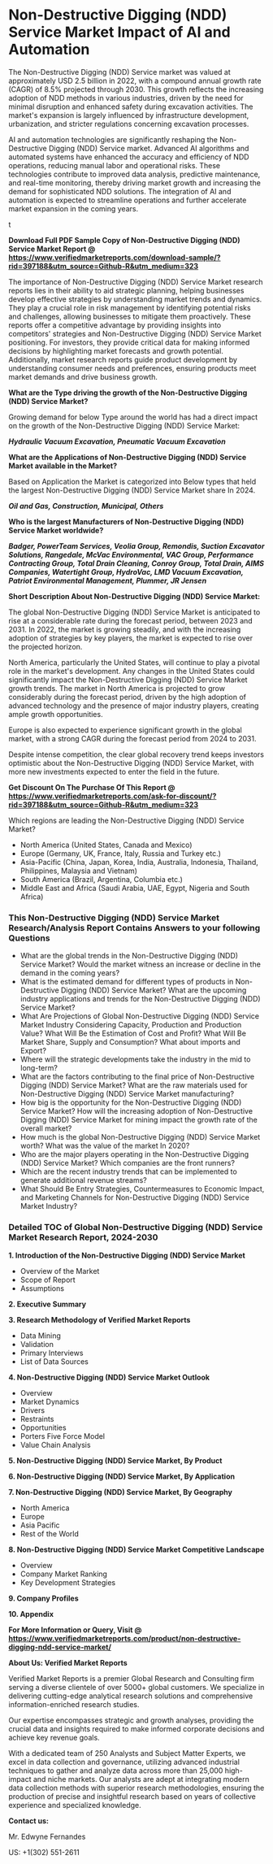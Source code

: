 <meta name="title" content="Global Non-Destructive Digging (NDD) Service Market Impact of AI and Automation"><meta name="description" content="The Non-Destructive Digging (NDD) Service market was valued at approximately USD 2.5 billion in 2022, with a compound annual growth rate (CAGR) of 8.5% projected throu"><meta name="title" content="Non-Destructive Digging (NDD) Service Market Size, Share, Scope, Trends, Growth, Opportunities, Analysis, Forecast"><h1>Non-Destructive Digging (NDD) Service Market Impact of AI and Automation</h1><p>The Non-Destructive Digging (NDD) Service market was valued at approximately USD 2.5 billion in 2022, with a compound annual growth rate (CAGR) of 8.5% projected through 2030. This growth reflects the increasing adoption of NDD methods in various industries, driven by the need for minimal disruption and enhanced safety during excavation activities. The market's expansion is largely influenced by infrastructure development, urbanization, and stricter regulations concerning excavation processes.</p><p>AI and automation technologies are significantly reshaping the Non-Destructive Digging (NDD) Service market. Advanced AI algorithms and automated systems have enhanced the accuracy and efficiency of NDD operations, reducing manual labor and operational risks. These technologies contribute to improved data analysis, predictive maintenance, and real-time monitoring, thereby driving market growth and increasing the demand for sophisticated NDD solutions. The integration of AI and automation is expected to streamline operations and further accelerate market expansion in the coming years.</p>t</p><p id="" class=""><strong>Download Full PDF Sample Copy of Non-Destructive Digging (NDD) Service Market Report @ <a href="https://www.verifiedmarketreports.com/download-sample/?rid=397188&utm_source=Github-R&utm_medium=323" target="_blank">https://www.verifiedmarketreports.com/download-sample/?rid=397188&utm_source=Github-R&utm_medium=323</a></strong></p><p>The importance of&nbsp;Non-Destructive Digging (NDD) Service Market research reports lies in their ability to aid strategic planning, helping businesses develop effective strategies by understanding market trends and dynamics. They play a crucial role in risk management by identifying potential risks and challenges, allowing businesses to mitigate them proactively. These reports offer a competitive advantage by providing insights into competitors' strategies and Non-Destructive Digging (NDD) Service Market positioning. For investors, they provide critical data for making informed decisions by highlighting market forecasts and growth potential. Additionally, market research reports guide product development by understanding consumer needs and preferences, ensuring products meet market demands and drive business growth.</p><p><strong>What are the&nbsp;Type driving the growth of the Non-Destructive Digging (NDD) Service Market?</strong></p><p id="" class="">Growing demand for below Type around the world has had a direct impact on the growth of the Non-Destructive Digging (NDD) Service Market:</p><em><strong>Hydraulic Vacuum Excavation, Pneumatic Vacuum Excavation</strong></em></p><strong>What are the&nbsp;Applications&nbsp;of Non-Destructive Digging (NDD) Service Market available in the Market?</strong></p><p id="" class="">Based on Application the Market is categorized into Below types that held the largest Non-Destructive Digging (NDD) Service Market share In 2024.</p><em><strong>Oil and Gas, Construction, Municipal, Others</strong></em></p><strong>Who is the largest Manufacturers of Non-Destructive Digging (NDD) Service Market worldwide?</strong></p><p><em><strong>Badger, PowerTeam Services, Veolia Group, Remondis, Suction Excavator Solutions, Rangedale, McVac Environmental, VAC Group, Performance Contracting Group, Total Drain Cleaning, Conroy Group, Total Drain, AIMS Companies, Watertight Group, HydroVac, LMD Vacuum Excavation, Patriot Environmental Management, Plummer, JR Jensen</strong></em></p><p id="" class=""><strong>Short Description About Non-Destructive Digging (NDD) Service Market:</strong></p><p>The global Non-Destructive Digging (NDD) Service Market is anticipated to rise at a considerable rate during the forecast period, between 2023 and 2031. In 2022, the market is growing steadily, and with the increasing adoption of strategies by key players, the market is expected to rise over the projected horizon.</p><p>North America, particularly the United States, will continue to play a pivotal role in the market's development. Any changes in the United States could significantly impact the Non-Destructive Digging (NDD) Service Market growth trends. The market in North America is projected to grow considerably during the forecast period, driven by the high adoption of advanced technology and the presence of major industry players, creating ample growth opportunities.</p><p>Europe is also expected to experience significant growth in the global market, with a strong CAGR during the forecast period from 2024 to 2031.</p><p>Despite intense competition, the clear global recovery trend keeps investors optimistic about the Non-Destructive Digging (NDD) Service Market, with more new investments expected to enter the field in the future.</p><p id="" class=""><strong>Get Discount On The Purchase Of This Report @ <a href="https://www.verifiedmarketreports.com/ask-for-discount/?rid=397188&utm_source=Github-R&utm_medium=323" target="_blank">https://www.verifiedmarketreports.com/ask-for-discount/?rid=397188&utm_source=Github-R&utm_medium=323</a></strong></p>Which regions are leading the Non-Destructive Digging (NDD) Service Market?</p><ul><li>North America (United States, Canada and Mexico)</li><li>Europe (Germany, UK, France, Italy, Russia and Turkey etc.)</li><li>Asia-Pacific (China, Japan, Korea, India, Australia, Indonesia, Thailand, Philippines, Malaysia and Vietnam)</li><li>South America (Brazil, Argentina, Columbia etc.)</li><li>Middle East and Africa (Saudi Arabia, UAE, Egypt, Nigeria and South Africa)</li></ul><h3 id="" class="">This Non-Destructive Digging (NDD) Service Market Research/Analysis Report Contains Answers to your following Questions</h3><ul><li>What are the global trends in the Non-Destructive Digging (NDD) Service Market? Would the market witness an increase or decline in the demand in the coming years?</li><li>What is the estimated demand for different types of products in Non-Destructive Digging (NDD) Service Market? What are the upcoming industry applications and trends for the Non-Destructive Digging (NDD) Service Market?</li><li>What Are Projections of Global Non-Destructive Digging (NDD) Service Market Industry Considering Capacity, Production and Production Value? What Will Be the Estimation of Cost and Profit? What Will Be Market Share, Supply and Consumption? What about imports and Export?</li><li>Where will the strategic developments take the industry in the mid to long-term?</li><li>What are the factors contributing to the final price of Non-Destructive Digging (NDD) Service Market? What are the raw materials used for Non-Destructive Digging (NDD) Service Market manufacturing?</li><li>How big is the opportunity for the Non-Destructive Digging (NDD) Service Market? How will the increasing adoption of Non-Destructive Digging (NDD) Service Market for mining impact the growth rate of the overall market?</li><li>How much is the global Non-Destructive Digging (NDD) Service Market worth? What was the value of the market In 2020?</li><li>Who are the major players operating in the Non-Destructive Digging (NDD) Service Market? Which companies are the front runners?</li><li>Which are the recent industry trends that can be implemented to generate additional revenue streams?</li><li>What Should Be Entry Strategies, Countermeasures to Economic Impact, and Marketing Channels for Non-Destructive Digging (NDD) Service Market Industry?</li></ul><h3 id="" class="">Detailed TOC of Global Non-Destructive Digging (NDD) Service Market Research Report, 2024-2030</h3><p id="" class=""><strong>1. Introduction of the Non-Destructive Digging (NDD) Service Market</strong></p><ul><li>Overview of the Market</li><li>Scope of Report</li><li>Assumptions</li></ul><p id="" class=""><strong>2. Executive Summary</strong></p><p id="" class=""><strong>3. Research Methodology of Verified Market Reports</strong></p><ul><li>Data Mining</li><li>Validation</li><li>Primary Interviews</li><li>List of Data Sources</li></ul><p id="" class=""><strong>4. Non-Destructive Digging (NDD) Service Market Outlook</strong></p><ul><li>Overview</li><li>Market Dynamics</li><li>Drivers</li><li>Restraints</li><li>Opportunities</li><li>Porters Five Force Model</li><li>Value Chain Analysis</li></ul><p id="" class=""><strong>5. Non-Destructive Digging (NDD) Service Market, By Product</strong></p><p id="" class=""><strong>6. Non-Destructive Digging (NDD) Service Market, By Application</strong></p><p id="" class=""><strong>7. Non-Destructive Digging (NDD) Service Market, By Geography</strong></p><ul><li>North America</li><li>Europe</li><li>Asia Pacific</li><li>Rest of the World</li></ul><p id="" class=""><strong>8. Non-Destructive Digging (NDD) Service Market Competitive Landscape</strong></p><ul><li>Overview</li><li>Company Market Ranking</li><li>Key Development Strategies</li></ul><p id="" class=""><strong>9. Company Profiles</strong></p><p id="" class=""><strong>10. Appendix</strong></p><p id="" class=""><strong>For More Information or Query, Visit @ <a href="https://www.verifiedmarketreports.com/product/non-destructive-digging-ndd-service-market/" target="_blank">https://www.verifiedmarketreports.com/product/non-destructive-digging-ndd-service-market/</a></strong></p><p id="" class=""><strong>About Us: Verified Market Reports</strong></p><p id="" class="">Verified Market Reports is a premier Global Research and Consulting firm serving a diverse clientele of over 5000+ global customers. We specialize in delivering cutting-edge analytical research solutions and comprehensive information-enriched research studies.</p><p id="" class="">Our expertise encompasses strategic and growth analyses, providing the crucial data and insights required to make informed corporate decisions and achieve key revenue goals.</p><p id="" class="">With a dedicated team of 250 Analysts and Subject Matter Experts, we excel in data collection and governance, utilizing advanced industrial techniques to gather and analyze data across more than 25,000 high-impact and niche markets. Our analysts are adept at integrating modern data collection methods with superior research methodologies, ensuring the production of precise and insightful research based on years of collective experience and specialized knowledge.</p><p id="" class=""><strong>Contact us:</strong></p><p id="" class="">Mr. Edwyne Fernandes</p><p id="" class="">US: +1(302) 551-2611</p>